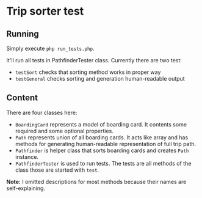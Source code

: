 Trip sorter test
===

Running
---

Simply execute `php run_tests.php`.

It'll run all tests in PathfinderTester class.
Currently there are two test:

 - `testSort` checks that sorting method works in proper way
 - `testGeneral` checks sorting and generation human-readable output
 
Content
---

There are four classes here:

 - `BoardingCard` represents a model of boarding card. It contents some required and some optional properties.
 - `Path` represents union of all boarding cards. It acts like array and has methods for generating human-readable
 representation of full trip path.
 - `Pathfinder` is helper class that sorts boarding cards and creates `Path` instance.
 - `PathfinderTester` is used to run tests. The tests are all methods of the class those are started with `test`.
 
 **Note:** I omitted descriptions for most methods because their names are self-explaining.